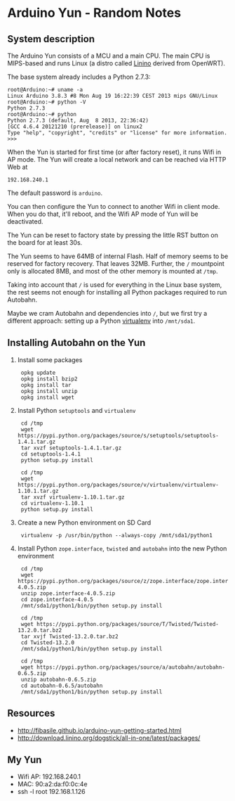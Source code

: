 # Arduino Yun - Random Notes

## System description

The Arduino Yun consists of a MCU and a main CPU. The main CPU is MIPS-based and runs Linux (a distro called [Linino](https://github.com/arduino/linino) derived from OpenWRT).

The base system already includes a Python 2.7.3:

	root@Arduino:~# uname -a
	Linux Arduino 3.8.3 #8 Mon Aug 19 16:22:39 CEST 2013 mips GNU/Linux
	root@Arduino:~# python -V
	Python 2.7.3
	root@Arduino:~# python
	Python 2.7.3 (default, Aug  8 2013, 22:36:42)
	[GCC 4.6.4 20121210 (prerelease)] on linux2
	Type "help", "copyright", "credits" or "license" for more information.
	>>>

When the Yun is started for first time (or after factory reset), it runs Wifi in AP mode. The Yun will create a local network and can be reached via HTTP Web at

	192.168.240.1

The default password is `arduino`.

You can then configure the Yun to connect to another Wifi in client mode. When you do that, it'll reboot, and the Wifi AP mode of Yun will be deactivated.

The Yun can be reset to factory state by pressing the little RST button on the board for at least 30s.

The Yun seems to have 64MB of internal Flash. Half of memory seems to be reserved for factory recovery. That leaves 32MB. Further, the `/` mountpoint only is allocated 8MB, and most of the other memory is mounted at `/tmp`.

Taking into account that `/` is used for everything in the Linux base system, the rest seems not enough for installing all Python packages required to run Autobahn.

Maybe we cram Autobahn and dependencies into `/`, but we first try a different approach: setting up a Python [virtualenv](http://www.virtualenv.org) into `/mnt/sda1`.   

## Installing Autobahn on the Yun

1. Install some packages

		opkg update
		opkg install bzip2
		opkg install tar
		opkg install unzip
		opkg install wget

2. Install Python `setuptools` and `virtualenv`

		cd /tmp
		wget https://pypi.python.org/packages/source/s/setuptools/setuptools-1.4.1.tar.gz 
		tar xvzf setuptools-1.4.1.tar.gz
		cd setuptools-1.4.1
		python setup.py install

		cd /tmp
		wget https://pypi.python.org/packages/source/v/virtualenv/virtualenv-1.10.1.tar.gz
		tar xvzf virtualenv-1.10.1.tar.gz
		cd virtualenv-1.10.1
		python setup.py install
		 
3. Create a new Python environment on SD Card

		virtualenv -p /usr/bin/python --always-copy /mnt/sda1/python1

4. Install Python `zope.interface`, `twisted` and `autobahn` into the new Python environment

		cd /tmp
		wget https://pypi.python.org/packages/source/z/zope.interface/zope.interface-4.0.5.zip
		unzip zope.interface-4.0.5.zip
		cd zope.interface-4.0.5
		/mnt/sda1/python1/bin/python setup.py install

		cd /tmp
		wget https://pypi.python.org/packages/source/T/Twisted/Twisted-13.2.0.tar.bz2
		tar xvjf Twisted-13.2.0.tar.bz2
		cd Twisted-13.2.0
		/mnt/sda1/python1/bin/python setup.py install

		cd /tmp
		wget https://pypi.python.org/packages/source/a/autobahn/autobahn-0.6.5.zip
		unzip autobahn-0.6.5.zip
		cd autobahn-0.6.5/autobahn
		/mnt/sda1/python1/bin/python setup.py install

## Resources
 
 * http://fibasile.github.io/arduino-yun-getting-started.html
 * http://download.linino.org/dogstick/all-in-one/latest/packages/

## My Yun

 * Wifi AP: 192.168.240.1
 * MAC: 90:a2:da:f0:0c:4e
 * ssh -l root 192.168.1.126
